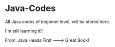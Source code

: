 # Java-Codes

All Java codes of beginner level, will be stored here.

I'm still learning it!!

From: Java Heads First ---> Great Book!
